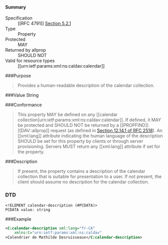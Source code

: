 <!-- --- title: urn:ietf:params:xml:ns:caldav:calendar-description -->

<div id="summary-box" markdown="1">
<h4>Summary</h4>

<dl>
<dt>Specification</dt>
<!-- insert the RFC number and the link to the original specification of this property -->
<dd markdown="1">[[RFC 4791]]
<a href="http://tools.ietf.org/html/rfc4791#section-5.2.1">Section 5.2.1</a>
</dd>
<dt>Type</dt>
<dd markdown="1">Property
</dd>
<dt>Protected</dt>
<dd markdown="1">MAY
</dd>
<dt>Returned by allprop</dt>
<dd markdown="1">SHOULD NOT
</dd>
<dt>Valid for resource types</dt>
<dd markdown="1">[[urn:ietf:params:xml:ns:caldav:calendar]]
</dd>
</dl>

</div>

<!-- below is a list of common sections for property definitions. Adjust the list as needed. Don't forget to block-quote any text that's copied from the RFC -->

###Purpose
> Provides a human-readable description of the calendar collection.

###Value
String

###Conformance
> This property MAY be defined on any [[calendar collection|urn:ietf:params:xml:ns:caldav:calendar]]. If defined, it MAY be protected and SHOULD NOT be returned by a [[PROPFIND]] [[DAV::allprop]] request (as defined in [Section 12.14.1 of RFC 2518](https://tools.ietf.org/html/rfc2518#section-12.14.1)). An [[xml:lang]] attribute indicating the human language of the description SHOULD be set for this property by clients or through server provisioning.  Servers MUST return any [[xml:lang]] attribute if set for the property.

###Description
>  If present, the property contains a description of the calendar collection that is suitable for presentation to a user. If not present, the client should assume no description for the calendar collection.

### DTD
> 
```
<!ELEMENT calendar-description (#PCDATA)>
PCDATA value: string
```

###Example
> 
>
```xml
<C:calendar-description xml:lang="fr-CA"
    xmlns:C="urn:ietf:params:xml:ns:caldav"
>Calendrier de Mathilde Desruisseaux</C:calendar-description>
```
